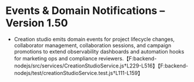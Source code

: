 # Events & Domain Notifications – Version 1.50

- Creation studio emits domain events for project lifecycle changes, collaborator management, collaboration sessions, and campaign promotions to extend observability dashboards and automation hooks for marketing ops and compliance reviewers.【F:backend-nodejs/src/services/CreationStudioService.js†L229-L516】【F:backend-nodejs/test/creationStudioService.test.js†L111-L159】

